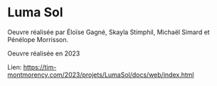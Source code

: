 # Luma Sol

Oeuvre réalisée par Éloïse Gagné, Skayla Stimphil, Michaël Simard et Pénélope Morrisson.

Oeuvre réalisée en 2023

Lien: https://tim-montmorency.com/2023/projets/LumaSol/docs/web/index.html
